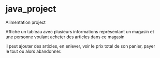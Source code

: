 # java_project

Alimentation project

Affiche un tableau avec plusieurs informations représentant un magasin et une personne voulant acheter des 
articles dans ce magasin

il peut ajouter des articles, en enlever, voir le prix total de son panier, payer le tout
ou alors abandonner.
